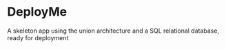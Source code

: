 # DeployMe
A skeleton app using the union architecture and a SQL relational database, ready for deployment
